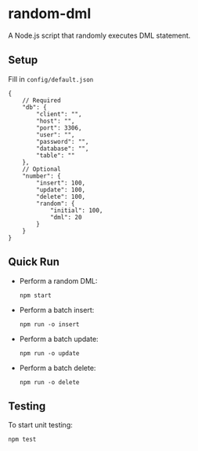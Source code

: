 # random-dml

A Node.js script that randomly executes DML statement.

## Setup

Fill in `config/default.json`

```
{
    // Required
    "db": {
        "client": "",
        "host": "",
        "port": 3306,
        "user": "",
        "password": "",
        "database": "",
        "table": ""
    },
    // Optional
    "number": {
        "insert": 100,
        "update": 100,
        "delete": 100,
        "random": {
            "initial": 100,
            "dml": 20
        }
    }
}
```

## Quick Run

-   Perform a random DML:

    ```
    npm start
    ```

-   Perform a batch insert:

    ```
    npm run -o insert
    ```

-   Perform a batch update:

    ```
    npm run -o update
    ```

-   Perform a batch delete:
    ```
    npm run -o delete
    ```

## Testing

To start unit testing:

```
npm test
```
